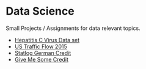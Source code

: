 # Data Science
Small Projects / Assignments for data relevant topics.
- [Hepatitis C Virus Data set](https://archive.ics.uci.edu/ml/datasets/HCV+data)
- [US Traffic Flow 2015](https://www.kaggle.com/jboysen/us-traffic-2015)
- [Statlog German Credit](https://archive.ics.uci.edu/ml/datasets/statlog+(german+credit+data))
- [Give Me Some Credit](https://www.kaggle.com/c/GiveMeSomeCredit)
